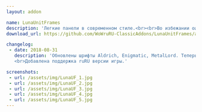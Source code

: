 ```yaml
---
layout: addon

name: LunaUnitFrames
description: 'Легкие панели в современном стиле.<br><br>Во избежании ошибок обновите [Libs](https://wowruru.github.io/addons/Libs) !'
download_url: https://github.com/WoWruRU-ClassicAddons/LunaUnitFrames/archive/master.zip

changelog:
 - date: 2018-08-31
   description: 'Обновлены шрифты Aldrich, Enigmatic, MetalLord. Теперь они поддерживают кириллические символы.
   <br>Добавлена поддержка ruRU версии игры.'

screenshots:
 - url: /assets/img/LunaUF_1.jpg
 - url: /assets/img/LunaUF_2.jpg
 - url: /assets/img/LunaUF_3.jpg
 - url: /assets/img/LunaUF_4.jpg
 - url: /assets/img/LunaUF_5.jpg
---
```

